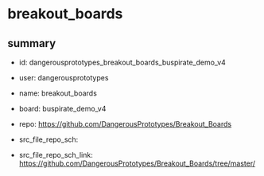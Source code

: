 # breakout_boards
 
## summary 
* id: dangerousprototypes_breakout_boards_buspirate_demo_v4
* user: dangerousprototypes
* name: breakout_boards
* board: buspirate_demo_v4
* repo: https://github.com/DangerousPrototypes/Breakout_Boards



* src_file_repo_sch: 
* src_file_repo_sch_link: https://github.com/DangerousPrototypes/Breakout_Boards/tree/master/






